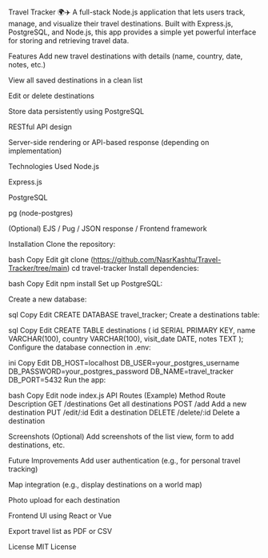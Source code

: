 Travel Tracker 🌍✈️
A full-stack Node.js application that lets users track, manage, and visualize their travel destinations. Built with Express.js, PostgreSQL, and Node.js, this app provides a simple yet powerful interface for storing and retrieving travel data.

Features
Add new travel destinations with details (name, country, date, notes, etc.)

View all saved destinations in a clean list

Edit or delete destinations

Store data persistently using PostgreSQL

RESTful API design

Server-side rendering or API-based response (depending on implementation)

Technologies Used
Node.js

Express.js

PostgreSQL

pg (node-postgres)

(Optional) EJS / Pug / JSON response / Frontend framework

Installation
Clone the repository:

bash
Copy
Edit
git clone (https://github.com/NasrKashtu/Travel-Tracker/tree/main)
cd travel-tracker
Install dependencies:

bash
Copy
Edit
npm install
Set up PostgreSQL:

Create a new database:

sql
Copy
Edit
CREATE DATABASE travel_tracker;
Create a destinations table:

sql
Copy
Edit
CREATE TABLE destinations (
  id SERIAL PRIMARY KEY,
  name VARCHAR(100),
  country VARCHAR(100),
  visit_date DATE,
  notes TEXT
);
Configure the database connection in .env:

ini
Copy
Edit
DB_HOST=localhost
DB_USER=your_postgres_username
DB_PASSWORD=your_postgres_password
DB_NAME=travel_tracker
DB_PORT=5432
Run the app:

bash
Copy
Edit
node index.js
API Routes (Example)
Method	Route	Description
GET	/destinations	Get all destinations
POST	/add	Add a new destination
PUT	/edit/:id	Edit a destination
DELETE	/delete/:id	Delete a destination

Screenshots (Optional)
Add screenshots of the list view, form to add destinations, etc.

Future Improvements
Add user authentication (e.g., for personal travel tracking)

Map integration (e.g., display destinations on a world map)

Photo upload for each destination

Frontend UI using React or Vue

Export travel list as PDF or CSV

License
MIT License

